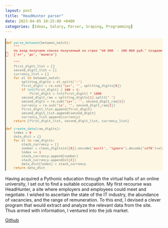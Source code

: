 ```yaml
---
layout: post
title: "HeadHunter parser"
date: 2023-04-05 10:25:00 +0400
categories: [Ideas, Salary, Parser, Sraping, Programming]
---
```


<!-- ![Screenshot](/static/images/hh_parser.png) -->
<center>
<picture>
  <source media="(max-width: 375px)" srcset="/static/images/hh_parser-375w.png">
  <source media="(max-width: 640px)" srcset="/static/images/hh_parser.png">
  <img src="/static/images/hh_parser.png" alt="Screenshot">
</picture>
</center>

Having acquired a Pythonic education through the virtual halls of an online university, I set out to find a suitable occupation. My first recourse was HeadHunter, a site where employers and employees could meet and negotiate. I wished to ascertain the state of the IT industry, the abundance of vacancies, and the range of remuneration. To this end, I devised a clever program that would extract and analyze the relevant data from the site. Thus armed with information, I ventured into the job market.

[Github](https://github.com/ta0ma0/hh_parse)
